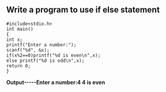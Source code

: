 ## Write a program to use if else statement
```
#include<stdio.h>
int main()
{
int x;
printf("Enter a number:");
scanf("%d", &x);
if(x%2==0)printf("%d is even\n",x);
else printf("%d is odd\n",x);
return 0;
}
```
**Output-----Enter a number:4
4 is even**
